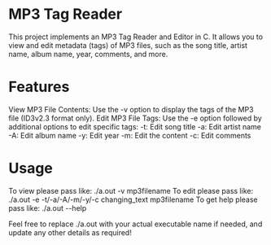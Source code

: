 # MP3 Tag Reader
This project implements an MP3 Tag Reader and Editor in C. It allows you to view and edit metadata (tags) of MP3 files, such as the song title, artist name, album name, year, comments, and more.

# Features
View MP3 File Contents: Use the -v option to display the tags of the MP3 file (ID3v2.3 format only).
Edit MP3 File Tags: Use the -e option followed by additional options to edit specific tags:
-t: Edit song title
-a: Edit artist name
-A: Edit album name
-y: Edit year
-m: Edit the content
-c: Edit comments

# Usage
To view please pass like: ./a.out -v mp3filename
To edit please pass like: ./a.out -e -t/-a/-A/-m/-y/-c changing_text mp3filename
To get help please pass like: ./a.out --help

Feel free to replace ./a.out with your actual executable name if needed, and update any other details as required!
